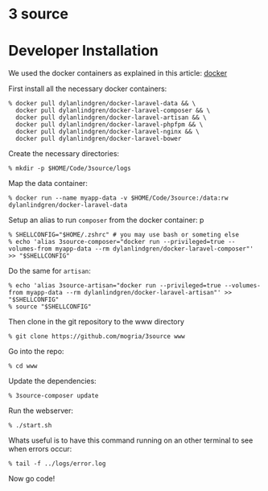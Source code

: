 # 3 source


# Developer Installation

We used the docker containers as explained in this article: [docker]

[docker]: <http://dylanlindgren.com/docker-for-the-laravel-framework>

First install all the necessary docker containers:

    % docker pull dylanlindgren/docker-laravel-data && \
      docker pull dylanlindgren/docker-laravel-composer && \
      docker pull dylanlindgren/docker-laravel-artisan && \
      docker pull dylanlindgren/docker-laravel-phpfpm && \
      docker pull dylanlindgren/docker-laravel-nginx && \
      docker pull dylanlindgren/docker-laravel-bower

Create the necessary directories:

    % mkdir -p $HOME/Code/3source/logs

Map the data container:

    % docker run --name myapp-data -v $HOME/Code/3source:/data:rw dylanlindgren/docker-laravel-data  

Setup an alias to run `composer` from the docker container:
p

    % SHELLCONFIG="$HOME/.zshrc" # you may use bash or someting else
    % echo 'alias 3source-composer="docker run --privileged=true --volumes-from myapp-data --rm dylanlindgren/docker-laravel-composer"' >> "$SHELLCONFIG"

Do the same for `artisan`:

    % echo 'alias 3source-artisan="docker run --privileged=true --volumes-from myapp-data --rm dylanlindgren/docker-laravel-artisan"' >> "$SHELLCONFIG"
    % source "$SHELLCONFIG"

Then clone in the git repository to the www directory

    % git clone https://github.com/mogria/3source www

Go into the repo:

    % cd www
    
Update the dependencies:

    % 3source-composer update

Run the webserver:

    % ./start.sh

Whats useful is to have this command running on an other terminal to see when errors occur:

    % tail -f ../logs/error.log

Now go code!

